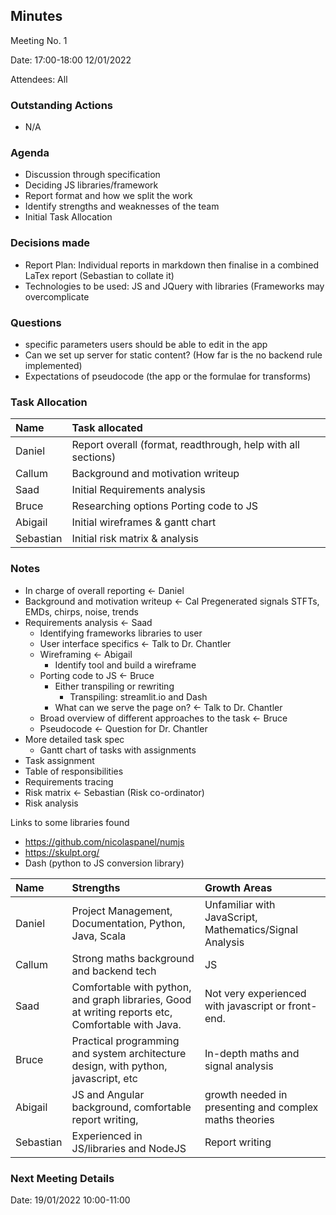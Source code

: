 ## Minutes

Meeting No. 1

Date: 17:00-18:00 12/01/2022

Attendees: All

### Outstanding Actions 
- N/A

### Agenda
- Discussion through specification 
- Deciding JS libraries/framework
- Report format and how we split the work
- Identify strengths and weaknesses of the team
- Initial Task Allocation 

### Decisions made
- Report Plan: Individual reports in markdown then finalise in a combined LaTex report (Sebastian to collate it)
- Technologies to be used: JS and JQuery with libraries (Frameworks may overcomplicate

### Questions
- specific parameters users should be able to edit in the app
- Can we set up server for static content? (How far is the no backend rule implemented)
- Expectations of pseudocode (the app or the formulae for transforms)


### Task Allocation

| Name | Task allocated |
|:-------|:---------------|
| Daniel | Report overall (format, readthrough, help with all sections) |
| Callum | Background and motivation writeup
| Saad | Initial Requirements analysis |
| Bruce | Researching options Porting code to JS |
| Abigail | Initial wireframes & gantt chart |
| Sebastian | Initial risk matrix & analysis |

### Notes
- In charge of overall reporting ← Daniel
- Background and motivation writeup ← Cal
Pregenerated signals
STFTs, EMDs, chirps, noise, trends
- Requirements analysis ← Saad
	- Identifying frameworks libraries to user
	- User interface specifics ← Talk to Dr. Chantler
	- Wireframing ← Abigail
		- Identify tool and build a wireframe
	- Porting code to JS ← Bruce
		- Either transpiling or rewriting
			- Transpiling: streamlit.io and Dash
		- What can we serve the page on? ← Talk to Dr. Chantler
	- Broad overview of different approaches to the task ← Bruce
	- Pseudocode ← Question for Dr. Chantler
- More detailed task spec
	- Gantt chart of tasks with assignments
- Task assignment
- Table of responsibilities
- Requirements tracing
- Risk matrix ← Sebastian (Risk co-ordinator)
- Risk analysis


Links to some libraries found
- https://github.com/nicolaspanel/numjs
- https://skulpt.org/
- Dash (python to JS conversion library)

| Name | Strengths | Growth Areas |
|:-------|:---------------|:-----|
| Daniel | Project Management, Documentation, Python, Java, Scala | Unfamiliar with JavaScript, Mathematics/Signal Analysis | 
| Callum | Strong maths background and backend tech | JS
| Saad | Comfortable with python, and graph libraries, Good at writing reports etc, Comfortable with Java. | Not very experienced with javascript or front-end. |
| Bruce | Practical programming and system architecture design, with python, javascript, etc | In-depth maths and signal analysis |
| Abigail | JS and Angular background, comfortable report writing, | growth needed in presenting and complex maths theories |
| Sebastian | Experienced in JS/libraries and NodeJS | Report writing |

### Next Meeting Details
Date: 19/01/2022 10:00-11:00

